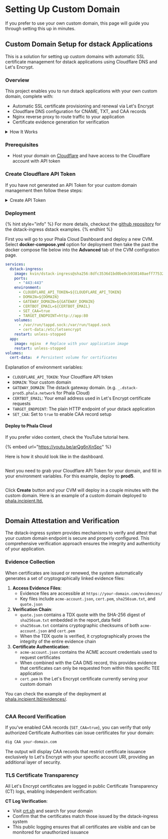 # Setting Up Custom Domain

If you prefer to use your own custom domain, this page will guide you through setting this up in minutes.

## Custom Domain Setup for dstack Applications

This is a solution for setting up custom domains with automatic SSL certificate management for dstack applications using Cloudflare DNS and Let's Encrypt.

### Overview

This project enables you to run dstack applications with your own custom domain, complete with:

* Automatic SSL certificate provisioning and renewal via Let's Encrypt
* Cloudflare DNS configuration for CNAME, TXT, and CAA records
* Nginx reverse proxy to route traffic to your application
* Certificate evidence generation for verification

<details>

<summary>How It Works</summary>

The dstack-ingress system provides a seamless way to set up custom domains for dstack applications with automatic SSL certificate management. Here's how it works:

1. **Initial Setup**:
   * When first deployed, the container automatically obtains SSL certificates from Let's Encrypt using DNS validation
   * It configures Cloudflare DNS by creating necessary CNAME, TXT, and optional CAA records
   * Nginx is configured to use the obtained certificates and proxy requests to your application
2. **DNS Configuration**:
   * A CNAME record is created to point your custom domain to the dstack gateway domain
   * A TXT record is added with application identification information to help dstack-gateway to route traffic to your application
   * If enabled, CAA records are set to restrict which Certificate Authorities can issue certificates for your domain
3. **Certificate Management**:
   * Select the **Create Token** button as shown below
   * SSL certificates are automatically obtained during initial setup
   * A scheduled task runs twice daily to check for certificate renewal
   * When certificates are renewed, Nginx is automatically reloaded to use the new certificates
4. **Evidence Generation**:
   * The system generates evidence files for verification purposes
   * These include the ACME account information and certificate data
   * Evidence files are accessible through a dedicated endpoint

</details>

### Prerequisites

* Host your domain on [Cloudflare](https://dash.cloudflare.com/) and have access to the Cloudflare account with API token

### Create Cloudflare API Token

If you have not generated an API Token for your custom domain management then follow these steps:

<details>

<summary>Create API Token</summary>

### :one: **Go to your Cloudflare Dashboard**

In your dashboard, select the domain you'd like to use and find the option to **Get Your API Token**

<figure><img src="../../.gitbook/assets/image (13).png" alt=""><figcaption></figcaption></figure>

### :two: Create API Token

Select the **Create Token** button as shown below

<figure><img src="../../.gitbook/assets/image (14).png" alt=""><figcaption></figcaption></figure>

### :three: Select a Template

The next page will have several templates. Select the template to **Edit zone DNS** as shown below

<figure><img src="../../.gitbook/assets/image (15).png" alt=""><figcaption></figcaption></figure>

### :four: Finalize API Token Creation

Next select your domain in the **Zone Resources** section then click **Continue to summary** button as shown below

<figure><img src="../../.gitbook/assets/image (17).png" alt=""><figcaption></figcaption></figure>

Congrats! You've now created your API Token to use for your environment variable.

</details>

### Deployment

{% hint style="info" %}
For more details, checkout the [github repository](https://github.com/Dstack-TEE/dstack-examples/blob/main/custom-domain/dstack-ingress/README.md) for the dstack-ingress dstack examples.
{% endhint %}

First you will go to your Phala Cloud Dashboard and deploy a new CVM. Select **docker-compose.yml** option for deployment then take the past the docker compose file below into the **Advanced** tab of the CVM configration page.

```yaml
services:
  dstack-ingress:
    image: kvin/dstack-ingress@sha256:8dfc3536d1bd0be0cb938140aeff77532d35514ae580d8bec87d3d5a26a21470
    ports:
      - "443:443"
    environment:
      - CLOUDFLARE_API_TOKEN=${CLOUDFLARE_API_TOKEN}
      - DOMAIN=${DOMAIN}
      - GATEWAY_DOMAIN=${GATEWAY_DOMAIN}
      - CERTBOT_EMAIL=${CERTBOT_EMAIL}
      - SET_CAA=true
      - TARGET_ENDPOINT=http://app:80
    volumes:
      - /var/run/tappd.sock:/var/run/tappd.sock
      - cert-data:/etc/letsencrypt
    restart: unless-stopped
  app:
    image: nginx  # Replace with your application image
    restart: unless-stopped
volumes:
  cert-data:  # Persistent volume for certificates
```

Explanation of environment variables:

* `CLOUDFLARE_API_TOKEN`: Your Cloudflare API token
* `DOMAIN`: Your custom domain
* `GATEWAY_DOMAIN`: The dstack gateway domain. (e.g. `_.dstack-prod5.phala.network` for Phala Cloud)
* `CERTBOT_EMAIL`: Your email address used in Let's Encrypt certificate requests
* `TARGET_ENDPOINT`: The plain HTTP endpoint of your dstack application
* `SET_CAA`: Set to `true` to enable CAA record setup

#### Deploy to Phala Cloud

If you prefer video content, check the YouTube tutorial here.

{% embed url="https://youtu.be/arQg6nXnSpc" %}

Here is how it should look like in the dashboard.

<figure><img src="../../.gitbook/assets/image (18).png" alt=""><figcaption></figcaption></figure>

Next you need to grab your Cloudflare API Token for your domain, and fill in your environment variables. For this example, deploy to **prod5**.

<figure><img src="../../.gitbook/assets/image (19).png" alt=""><figcaption></figcaption></figure>

Click **Create** button and your CVM will deploy in a couple minutes with the custom domain. Here is an example of a custom domain deployed to [phala.incipient.ltd. ](https://phala.incipient.ltd)

<figure><img src="../../.gitbook/assets/image (20).png" alt=""><figcaption></figcaption></figure>

## Domain Attestation and Verification

The dstack-ingress system provides mechanisms to verify and attest that your custom domain endpoint is secure and properly configured. This comprehensive verification approach ensures the integrity and authenticity of your application.

### Evidence Collection

When certificates are issued or renewed, the system automatically generates a set of cryptographically linked evidence files:

1. **Access Evidence Files**:
   * Evidence files are accessible at `https://your-domain.com/evidences/`
   * Key files include `acme-account.json`, `cert.pem`, `sha256sum.txt`, and `quote.json`
2. **Verification Chain**:
   * `quote.json` contains a TDX quote with the SHA-256 digest of `sha256sum.txt` embedded in the report\_data field
   * `sha256sum.txt` contains cryptographic checksums of both `acme-account.json` and `cert.pem`
   * When the TDX quote is verified, it cryptographically proves the integrity of the entire evidence chain
3. **Certificate Authentication**:
   * `acme-account.json` contains the ACME account credentials used to request certificates
   * When combined with the CAA DNS record, this provides evidence that certificates can only be requested from within this specific TEE application
   * `cert.pem` is the Let's Encrypt certificate currently serving your custom domain

You can check the example of the deployment at [phala.incipient.ltd/evidences/](https://phala.incipient.ltd/evidences/).

<figure><img src="../../.gitbook/assets/image (21).png" alt=""><figcaption></figcaption></figure>

### CAA Record Verification

If you've enabled CAA records (`SET_CAA=true`), you can verify that only authorized Certificate Authorities can issue certificates for your domain:

```bash
dig CAA your-domain.com
```

The output will display CAA records that restrict certificate issuance exclusively to Let's Encrypt with your specific account URI, providing an additional layer of security.

### TLS Certificate Transparency

All Let's Encrypt certificates are logged in public Certificate Transparency (CT) logs, enabling independent verification:

**CT Log Verification**:

* Visit [crt.sh](https://crt.sh/) and search for your domain
* Confirm that the certificates match those issued by the dstack-ingress system
* This public logging ensures that all certificates are visible and can be monitored for unauthorized issuance
